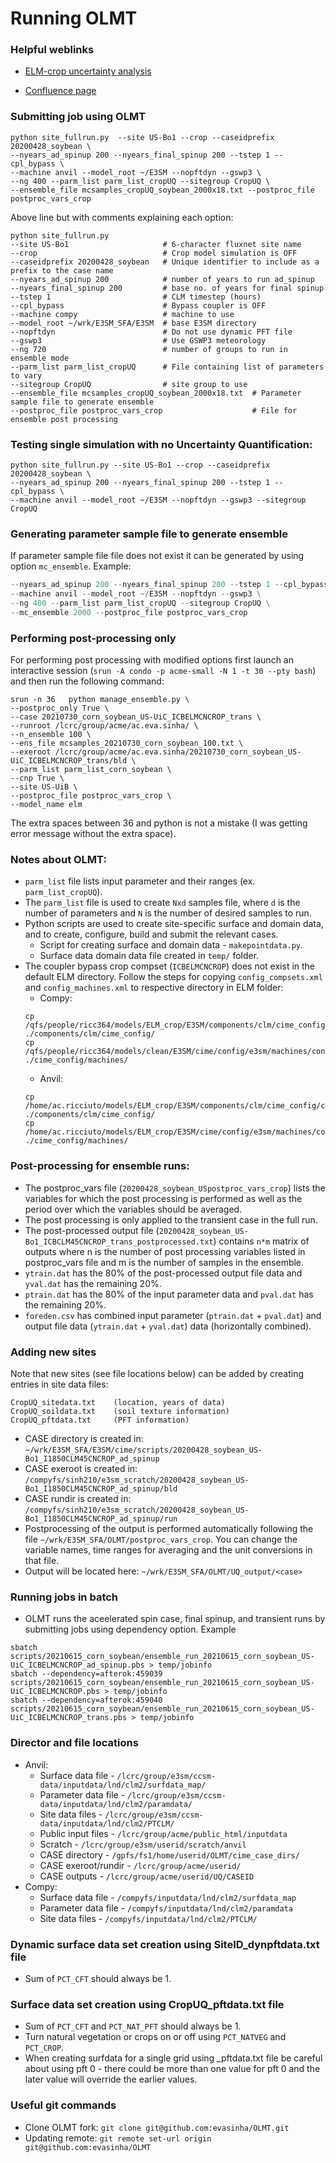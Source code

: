 # Running OLMT

### Helpful weblinks
* [ELM-crop uncertainty analysis](https://docs.google.com/document/d/1fBuvgCtB5vBeupfS9FJaxWth4N7e4sp-INebl5W-Y0A/edit) 

* [Confluence page](https://acme-climate.atlassian.net/wiki/spaces/LND/pages/56033372/Running+ALM+offline+single+point+global+and+ensemble+capabilities)


### Submitting job using OLMT
```
python site_fullrun.py  --site US-Bo1 --crop --caseidprefix 20200428_soybean \
--nyears_ad_spinup 200 --nyears_final_spinup 200 --tstep 1 --cpl_bypass \
--machine anvil --model_root ~/E3SM --nopftdyn --gswp3 \
--ng 400 --parm_list parm_list_cropUQ --sitegroup CropUQ \
--ensemble_file mcsamples_cropUQ_soybean_2000x18.txt --postproc_file postproc_vars_crop
```

Above line but with comments explaining each option:
```
python site_fullrun.py 
--site US-Bo1                     # 6-character fluxnet site name
--crop                            # Crop model simulation is OFF
--caseidprefix 20200428_soybean   # Unique identifier to include as a prefix to the case name
--nyears_ad_spinup 200            # number of years to run ad_spinup
--nyears_final_spinup 200         # base no. of years for final spinup
--tstep 1                         # CLM timestep (hours)
--cpl_bypass                      # Bypass coupler is OFF
--machine compy                   # machine to use
--model_root ~/wrk/E3SM_SFA/E3SM  # base E3SM directory
--nopftdyn                        # Do not use dynamic PFT file
--gswp3                           # Use GSWP3 meteorology
--ng 720                          # number of groups to run in ensemble mode
--parm_list parm_list_cropUQ      # File containing list of parameters to vary
--sitegroup CropUQ                # site group to use
--ensemble_file mcsamples_cropUQ_soybean_2000x18.txt  # Parameter sample file to generate ensemble
--postproc_file postproc_vars_crop                    # File for ensemble post processing
```


### Testing single simulation with no Uncertainty Quantification:
```
python site_fullrun.py --site US-Bo1 --crop --caseidprefix 20200428_soybean \
--nyears_ad_spinup 200 --nyears_final_spinup 200 --tstep 1 --cpl_bypass \
--machine anvil --model_root ~/E3SM --nopftdyn --gswp3 --sitegroup CropUQ
```


### Generating parameter sample file to generate ensemble
If parameter sample file file does not exist it can be generated by using option `mc_ensemble`. Example:
```python site_fullrun.py --site US-Bo1 --crop --caseidprefix 20200428_soybean \
--nyears_ad_spinup 200 --nyears_final_spinup 200 --tstep 1 --cpl_bypass \
--machine anvil --model_root ~/E3SM --nopftdyn --gswp3 \
--ng 400 --parm_list parm_list_cropUQ --sitegroup CropUQ \
--mc_ensemble 2000 --postproc_file postproc_vars_crop
```


### Performing post-processing only
For performing post processing with modified options first launch an interactive session (`srun -A condo -p acme-small -N 1 -t 30 --pty bash`) and then run the following command:
```
srun -n 36   python manage_ensemble.py \
--postproc_only True \
--case 20210730_corn_soybean_US-UiC_ICBELMCNCROP_trans \
--runroot /lcrc/group/acme/ac.eva.sinha/ \
--n_ensemble 100 \
--ens_file mcsamples_20210730_corn_soybean_100.txt \
--exeroot /lcrc/group/acme/ac.eva.sinha/20210730_corn_soybean_US-UiC_ICBELMCNCROP_trans/bld \
--parm_list parm_list_corn_soybean \
--cnp True \
--site US-UiB \
--postproc_file postproc_vars_crop \
--model_name elm
```
The extra spaces between 36 and python is not a mistake (I was getting error message without the extra space).


### Notes about OLMT:
* `parm_list` file lists input parameter and their ranges (ex. `parm_list_cropUQ`).
* The `parm_list` file is used to create `Nxd` samples file, where `d` is the number of parameters and `N` is the number of desired samples to run.
* Python scripts are used to create site-specific surface and domain data, and to create, configure, build and submit the relevant cases.
	* Script for creating surface and domain data - `makepointdata.py`. 
	* Surface data domain data file created in `temp/` folder.  
* The coupler bypass crop compset (`ICBELMCNCROP`) does not exist in the default ELM directory. Follow the steps for copying `config_compsets.xml` and `config_machines.xml` to respective directory in ELM folder:
	* Compy:
	```
	cp /qfs/people/ricc364/models/ELM_crop/E3SM/components/clm/cime_config/config_compsets.xml ./components/clm/cime_config/
	cp /qfs/people/ricc364/models/clean/E3SM/cime/config/e3sm/machines/config_machines.xml ./cime_config/machines/
	```
	* Anvil:
	```
	cp /home/ac.ricciuto/models/ELM_crop/E3SM/components/clm/cime_config/config_compsets.xml ./components/clm/cime_config/
	cp /home/ac.ricciuto/models/ELM_crop/E3SM/cime/config/e3sm/machines/config_machines.xml ./cime_config/machines/
	```
	
### Post-processing for ensemble runs:
* The postproc_vars file (`20200428_soybean_USpostproc_vars_crop`) lists the variables for which the post processing is performed as well as the period over which the variables should be averaged. 
* The post processing is only applied to the transient case in the full run.
* The post-processed output file (`20200428_soybean_US-Bo1_ICBCLM45CNCROP_trans_postprocessed.txt`) contains `n*m` matrix of outputs where n is the number of post processing variables listed in postproc_vars file and m is the number of samples in the ensemble.
* `ytrain.dat` has the 80% of the post-processed output file data and `yval.dat` has the remaining 20%.
* `ptrain.dat` has the 80% of the input parameter data and `pval.dat` has the remaining 20%.
* `foreden.csv` has combined  input parameter (`ptrain.dat` + `pval.dat`) and  output file data (`ytrain.dat` + `yval.dat`) data  (horizontally combined).


### Adding new sites
Note that new sites (see file locations below) can be added by creating entries in site data files:
```
CropUQ_sitedata.txt    (location, years of data)
CropUQ_soildata.txt    (soil texture information)
CropUQ_pftdata.txt     (PFT information)
```

* CASE directory is created in: `~/wrk/E3SM_SFA/E3SM/cime/scripts/20200428_soybean_US-Bo1_I1850CLM45CNCROP_ad_spinup`
* CASE exeroot is created in: `/compyfs/sinh210/e3sm_scratch/20200428_soybean_US-Bo1_I1850CLM45CNCROP_ad_spinup/bld`
* CASE rundir is created in: `/compyfs/sinh210/e3sm_scratch/20200428_soybean_US-Bo1_I1850CLM45CNCROP_ad_spinup/run`
* Postprocessing of the output is performed automatically following the file `~/wrk/E3SM_SFA/OLMT/postproc_vars_crop`.  You can change the variable names, time ranges for averaging and the unit conversions in that file.
* Output will be located here: `~/wrk/E3SM_SFA/OLMT/UQ_output/<case>` 


### Running jobs in batch
* OLMT runs the aceelerated spin case, final spinup, and transient runs by submitting jobs using dependency option. Example

```
sbatch scripts/20210615_corn_soybean/ensemble_run_20210615_corn_soybean_US-UiC_ICBELMCNCROP_ad_spinup.pbs > temp/jobinfo
sbatch --dependency=afterok:459039 scripts/20210615_corn_soybean/ensemble_run_20210615_corn_soybean_US-UiC_ICBELMCNCROP.pbs > temp/jobinfo
sbatch --dependency=afterok:459040 scripts/20210615_corn_soybean/ensemble_run_20210615_corn_soybean_US-UiC_ICBELMCNCROP_trans.pbs > temp/jobinfo
```
	

### Director and file locations
* Anvil:
	* Surface data file   - `/lcrc/group/e3sm/ccsm-data/inputdata/lnd/clm2/surfdata_map/` 
	* Parameter data file - `/lcrc/group/e3sm/ccsm-data/inputdata/lnd/clm2/paramdata/`
	* Site data files     - `/lcrc/group/e3sm/ccsm-data/inputdata/lnd/clm2/PTCLM/`
	* Public input files  - `/lcrc/group/acme/public_html/inputdata`
	* Scratch             - `/lcrc/group/e3sm/userid/scratch/anvil`
	* CASE directory      - `/gpfs/fs1/home/userid/OLMT/cime_case_dirs/`
	* CASE exeroot/rundir - `/lcrc/group/acme/userid/`
	* CASE outputs        - `/lcrc/group/acme/userid/UQ/CASEID`
* Compy:
	* Surface data file   - `/compyfs/inputdata/lnd/clm2/surfdata_map`
	* Parameter data file - `/compyfs/inputdata/lnd/clm2/paramdata`
	* Site data files     - `/compyfs/inputdata/lnd/clm2/PTCLM/`


### Dynamic surface data set creation using SiteID\_dynpftdata.txt file
* Sum of `PCT_CFT` should always be 1.


### Surface data set creation using CropUQ_pftdata.txt file
* Sum of `PCT_CFT` and `PCT_NAT_PFT` should always be 1. 
* Turn natural vegetation or crops on or off using `PCT_NATVEG` and `PCT_CROP`.
* When creating surfdata for a single grid using _pftdata.txt file be careful about using pft 0 - there could be more than one value for pft 0 and the later value will override the earlier values.


### Useful git commands
* Clone OLMT fork: `git clone git@github.com:evasinha/OLMT.git`
* Updating remote: `git remote set-url origin git@github.com:evasinha/OLMT`
